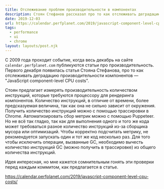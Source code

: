 ```yaml
---
title: Отслеживание проблем производительности в компонентах
description: Стоян Стефанов рассказал про то как отслеживать деградацию производительности компонентов
date: 2019-12-03
url: https://calendar.perfplanet.com/2019/javascript-component-level-cpu-costs/
tags:
  - performance
  - ui
  - chrome
layout: layouts/post.njk
---
```

C 2009 года проходит событие, когда весь декабрь на сайте `calendar.perfplanet.com` публикуются статьи про производительность. Первого декабря появилась статья Стояна Стефанова, про то как отслеживать деградацию производительности компонентов — "JavaScript component-level CPU costs".

Стоян предлагает измерять производительность количеством инструкций, которые требуются процессору для рендеринга компонентов. Количество инструкций, в отличие от времени, более предсказуемая величина, так как она не сильно зависит от окружения. Получить количество инструкций можно с помощью трассировки в Chrome. Автоматизировать сбор метрик можно с помощью Puppeteer. Но не всё так гладко, так как для выполнения одного и того же кода может требоваться разное количество инструкций из-за сборщика мусора или оптимизаций. Чтобы корректно подсчитать метрику, не рекомендуется запускать один и тот же код несколько раз. Для того чтобы исключить операции, вызванные GC, необходимо вычесть количество инструкций GC (можно получить в трассировке) из общего количества инструкций.

Идея интересная, но мне кажется сомнительным гонять эти проверки перед каждым коммитом, как предлагается в статье.

https://calendar.perfplanet.com/2019/javascript-component-level-cpu-costs/
